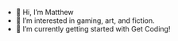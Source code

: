 - 👋 Hi, I’m Matthew
- 👀 I’m interested in gaming, art, and fiction.
- 🌱 I’m currently getting started with Get Coding!
<!---
- 💞️ I’m looking to collaborate on ...
- 📫 How to reach me ...
--->
<!---
Gyro-trix/Gyro-trix is a ✨ special ✨ repository because its `README.md` (this file) appears on your GitHub profile.
You can click the Preview link to take a look at your changes.
--->
